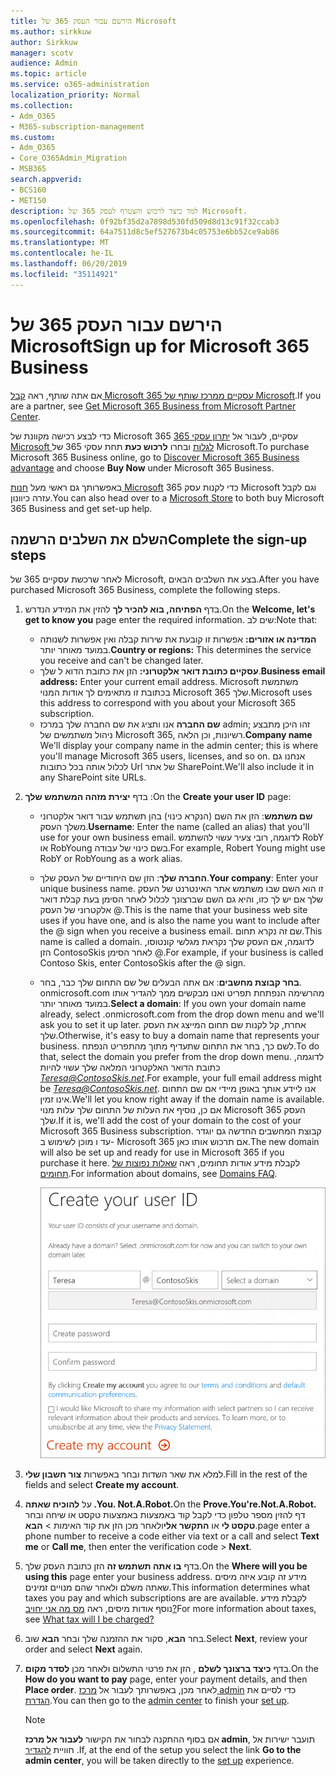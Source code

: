 ```yaml
---
title: הירשם עבור העסק 365 של Microsoft
ms.author: sirkkuw
author: Sirkkuw
manager: scotv
audience: Admin
ms.topic: article
ms.service: o365-administration
localization_priority: Normal
ms.collection:
- Adm_O365
- M365-subscription-management
ms.custom:
- Adm_O365
- Core_O365Admin_Migration
- MSB365
search.appverid:
- BCS160
- MET150
description: למד כיצד לרכוש והצטרף לעסק 365 של Microsoft.
ms.openlocfilehash: 0f92bf35d2a7898d530fd509d8d13c91f32ccab3
ms.sourcegitcommit: 64a7511d8c5ef527673b4c05753e6bb52ce9ab86
ms.translationtype: MT
ms.contentlocale: he-IL
ms.lasthandoff: 06/20/2019
ms.locfileid: "35114921"
---
```

# <a name="sign-up-for-microsoft-365-business"></a><span data-ttu-id="3f3d5-103">הירשם עבור העסק 365 של Microsoft</span><span class="sxs-lookup"><span data-stu-id="3f3d5-103">Sign up for Microsoft 365 Business</span></span>

<span data-ttu-id="3f3d5-104">אם אתה שותף, ראה [קבל Microsoft 365 עסקיים ממרכז שותף של Microsoft](get-microsoft-365-business.md#get-microsoft-365-business-from-microsoft-partner-center).</span><span class="sxs-lookup"><span data-stu-id="3f3d5-104">If you are a partner, see [Get Microsoft 365 Business from Microsoft Partner Center](get-microsoft-365-business.md#get-microsoft-365-business-from-microsoft-partner-center).</span></span>

<span data-ttu-id="3f3d5-105">כדי לבצע רכישה מקוונת של Microsoft 365 עסקיים, לעבור אל [יתרון עסקי 365 Microsoft לגלות](https://www.microsoft.com/microsoft-365/business#pmg-cmp-desktop) ובחרו **לרכוש כעת** תחת עסקי 365 של Microsoft.</span><span class="sxs-lookup"><span data-stu-id="3f3d5-105">To purchase Microsoft 365 Business online, go to [Discover Microsoft 365 Business advantage](https://www.microsoft.com/microsoft-365/business#pmg-cmp-desktop) and choose **Buy Now** under Microsoft 365 Business.</span></span>

<span data-ttu-id="3f3d5-106">באפשרותך גם ראשי מעל [חנות Microsoft](https://www.microsoft.com/en-us/store/locations/find-a-store?icid=en-us_UF_FAS) כדי לקנות עסק 365 Microsoft וגם לקבל עזרה כיוונון.</span><span class="sxs-lookup"><span data-stu-id="3f3d5-106">You can also head over to a [Microsoft Store](https://www.microsoft.com/en-us/store/locations/find-a-store?icid=en-us_UF_FAS) to both buy Microsoft 365 Business and get set-up help.</span></span>

## <a name="complete-the-sign-up-steps"></a><span data-ttu-id="3f3d5-107">השלם את השלבים הרשמה</span><span class="sxs-lookup"><span data-stu-id="3f3d5-107">Complete the sign-up steps</span></span>

<span data-ttu-id="3f3d5-108">לאחר שרכשת עסקיים 365 של Microsoft, בצע את השלבים הבאים.</span><span class="sxs-lookup"><span data-stu-id="3f3d5-108">After you have purchased Microsoft 365 Business, complete the following steps.</span></span>

1. <span data-ttu-id="3f3d5-109">בדף **הפתיחה, בוא להכיר לך** להזין את המידע הנדרש.</span><span class="sxs-lookup"><span data-stu-id="3f3d5-109">On the **Welcome, let's get to know you** page enter the required information.</span></span> <span data-ttu-id="3f3d5-110">שים לב:</span><span class="sxs-lookup"><span data-stu-id="3f3d5-110">Note that:</span></span>
 
    -  <span data-ttu-id="3f3d5-111">**המדינה או אזורים:** אפשרות זו קובעת את שירות קבלה ואין אפשרות לשנותה במועד מאוחר יותר.</span><span class="sxs-lookup"><span data-stu-id="3f3d5-111">**Country or regions:** This determines the service you receive and can't be changed later.</span></span>
    - <span data-ttu-id="3f3d5-112">**עסקיים כתובת דואר אלקטרוני:** הזן את כתובת הדוא ל שלך.</span><span class="sxs-lookup"><span data-stu-id="3f3d5-112">**Business email address:** Enter your current email address.</span></span> <span data-ttu-id="3f3d5-113">Microsoft משתמשת בכתובת זו מתאימים לך אודות המנוי Microsoft 365 שלך.</span><span class="sxs-lookup"><span data-stu-id="3f3d5-113">Microsoft uses this address to correspond with you about your Microsoft 365 subscription.</span></span>
    - <span data-ttu-id="3f3d5-114">**שם החברה** אנו ותציג את שם החברה שלך במרכז admin; זהו היכן מתבצע ניהול משתמשים של Microsoft 365, רשיונות, וכן הלאה.</span><span class="sxs-lookup"><span data-stu-id="3f3d5-114">**Company name** We'll display your company name in the admin center; this is where you'll manage Microsoft 365 users, licenses, and so on.</span></span> <span data-ttu-id="3f3d5-115">אנחנו גם לכלול אותה בכל כתובות Url של אתר SharePoint.</span><span class="sxs-lookup"><span data-stu-id="3f3d5-115">We'll also include it in any SharePoint site URLs.</span></span>

2. <span data-ttu-id="3f3d5-116">בדף **יצירת מזהה המשתמש שלך** :</span><span class="sxs-lookup"><span data-stu-id="3f3d5-116">On the **Create your user ID** page:</span></span>

    - <span data-ttu-id="3f3d5-117">**שם משתמש**: הזן את השם (הנקרא כינוי) בהן תשתמש עבור דואר אלקטרוני משלך העסק.</span><span class="sxs-lookup"><span data-stu-id="3f3d5-117">**Username**: Enter the name (called an alias) that you'll use for your own business email.</span></span> <span data-ttu-id="3f3d5-118">לדוגמה, רובי צעיר עשוי להשתמש RobY או RobYoung בשם כינוי של עבודה.</span><span class="sxs-lookup"><span data-stu-id="3f3d5-118">For example, Robert Young might use RobY or RobYoung as a work alias.</span></span>
    - <span data-ttu-id="3f3d5-119">**החברה שלך**: הזן שם היחודיים של העסק שלך.</span><span class="sxs-lookup"><span data-stu-id="3f3d5-119">**Your company**: Enter your unique business name.</span></span> <span data-ttu-id="3f3d5-120">זו הוא השם שבו משתמש אתר האינטרנט של העסק שלך אם יש לך כזו, והיא גם השם שברצונך לכלול לאחר הסימן בעת קבלת דואר אלקטרוני של העסק @.</span><span class="sxs-lookup"><span data-stu-id="3f3d5-120">This is the name that your business web site uses if you have one, and is also the name you want to include after the @ sign when you receive a business email.</span></span> <span data-ttu-id="3f3d5-121">שם זה נקרא תחום.</span><span class="sxs-lookup"><span data-stu-id="3f3d5-121">This name is called a domain.</span></span> <span data-ttu-id="3f3d5-122">לדוגמה, אם העסק שלך נקראת מגלשי קונטוסו, הזן ContosoSkis לאחר הסימן @.</span><span class="sxs-lookup"><span data-stu-id="3f3d5-122">For example, if your business is called Contoso Skis, enter ContosoSkis after the @ sign.</span></span>
    - <span data-ttu-id="3f3d5-123">**בחר קבוצת מחשבים**: אם אתה הבעלים של שם התחום שלך כבר, בחר. onmicrosoft.com מהרשימה הנפתחת תפריט ואנו מבקשים ממך להגדיר אותו במועד מאוחר יותר.</span><span class="sxs-lookup"><span data-stu-id="3f3d5-123">**Select a domain**: If you own your domain name already, select .onmicrosoft.com from the drop down menu and we'll ask you to set it up later.</span></span> <span data-ttu-id="3f3d5-124">אחרת, קל לקנות שם תחום המייצג את העסק שלך.</span><span class="sxs-lookup"><span data-stu-id="3f3d5-124">Otherwise, it's easy to buy a domain name that represents your business.</span></span> <span data-ttu-id="3f3d5-125">לשם כך, בחר את התחום שתעדיף מתוך מהתפריט הנפתח.</span><span class="sxs-lookup"><span data-stu-id="3f3d5-125">To do that, select the domain you prefer from the drop down menu.</span></span> <span data-ttu-id="3f3d5-126">לדוגמה, כתובת הדואר האלקטרוני המלאה שלך עשוי להיות *Teresa@ContosoSkis.net*.</span><span class="sxs-lookup"><span data-stu-id="3f3d5-126">For example, your full email address might be *Teresa@ContosoSkis.net*.</span></span> <span data-ttu-id="3f3d5-127">אנו ליידע אותך באופן מיידי אם שם התחום אינו זמין.</span><span class="sxs-lookup"><span data-stu-id="3f3d5-127">We'll let you know right away if the domain name is available.</span></span> <span data-ttu-id="3f3d5-128">אם כן, נוסיף את העלות של התחום שלך עלות מנוי Microsoft 365 העסק שלך.</span><span class="sxs-lookup"><span data-stu-id="3f3d5-128">If it is, we'll add the cost of your domain to the cost of your Microsoft 365 Business subscription.</span></span> <span data-ttu-id="3f3d5-129">קבוצת המחשבים החדשה גם יוגדר עד ו מוכן לשימוש ב- Microsoft 365 אם תרכוש אותו כאן.</span><span class="sxs-lookup"><span data-stu-id="3f3d5-129">The new domain will also be set up and ready for use in Microsoft 365 if you purchase it here.</span></span> <span data-ttu-id="3f3d5-130">לקבלת מידע אודות תחומים, ראה [שאלות נפוצות של תחומים](https://docs.microsoft.com/office365/admin/setup/domains-faq).</span><span class="sxs-lookup"><span data-stu-id="3f3d5-130">For information about domains, see [Domains FAQ](https://docs.microsoft.com/office365/admin/setup/domains-faq).</span></span>
    
        ![צילום מסך של יצירת דף מזהה המשתמש שלך.](media/signinuserid.png)

3. <span data-ttu-id="3f3d5-132">למלא את שאר השדות ובחר באפשרות **צור חשבון שלי**.</span><span class="sxs-lookup"><span data-stu-id="3f3d5-132">Fill in the rest of the fields and select **Create my account**.</span></span>
4. <span data-ttu-id="3f3d5-133">על **להוכיח שאתה .You. Not.A.Robot.**</span><span class="sxs-lookup"><span data-stu-id="3f3d5-133">On the **Prove.You're.Not.A.Robot.**</span></span> <span data-ttu-id="3f3d5-134">דף להזין מספר טלפון כדי לקבל קוד באמצעות באמצעות טקסט או שיחה ובחר **טקסט לי** או **התקשר אלי**ולאחר מכן הזן את קוד האימות \> **הבא**.</span><span class="sxs-lookup"><span data-stu-id="3f3d5-134">page enter a phone number to receive a code either via text or a call and select **Text me** or **Call me**, then enter the verification code \> **Next**.</span></span>
5. <span data-ttu-id="3f3d5-135">בדף **בו אתה תשתמש זה** הזן כתובת העסק שלך.</span><span class="sxs-lookup"><span data-stu-id="3f3d5-135">On the **Where will you be using this** page enter your business address.</span></span> <span data-ttu-id="3f3d5-136">מידע זה קובע איזה מיסים שאתה משלם ולאחר שהם מנויים זמינים.</span><span class="sxs-lookup"><span data-stu-id="3f3d5-136">This information determines what taxes you pay and which subscriptions are are available.</span></span> <span data-ttu-id="3f3d5-137">לקבלת מידע נוסף אודות מיסים, ראה [מס מה אני יחויב?](https://docs.microsoft.com/office365/admin/subscriptions-and-billing/what-tax-will-i-be-charged?view=o365-worldwide)</span><span class="sxs-lookup"><span data-stu-id="3f3d5-137">For more information about taxes, see [What tax will I be charged?](https://docs.microsoft.com/office365/admin/subscriptions-and-billing/what-tax-will-i-be-charged?view=o365-worldwide)</span></span> 
1. <span data-ttu-id="3f3d5-138">בחר **הבא**, סקור את ההזמנה שלך ובחר **הבא** שוב.</span><span class="sxs-lookup"><span data-stu-id="3f3d5-138">Select **Next**, review your order and select **Next** again.</span></span>
1. <span data-ttu-id="3f3d5-139">בדף **כיצד ברצונך לשלם** , הזן את פרטי התשלום ולאחר מכן **לסדר מקום**.</span><span class="sxs-lookup"><span data-stu-id="3f3d5-139">On the **How do you want to pay** page, enter your payment details, and then **Place order**.</span></span>
    <span data-ttu-id="3f3d5-140">לאחר מכן, באפשרותך לעבור אל [מרכז admin](https://docs.microsoft.com/en-us/office365/admin/subscriptions-and-billing/what-tax-will-i-be-charged?view=o365-worldwide) כדי לסיים את [הגדרת](set-up.md).</span><span class="sxs-lookup"><span data-stu-id="3f3d5-140">You can then go to the [admin center](https://docs.microsoft.com/en-us/office365/admin/subscriptions-and-billing/what-tax-will-i-be-charged?view=o365-worldwide) to finish your [set up](set-up.md).</span></span>

    > [!NOTE]
    > <span data-ttu-id="3f3d5-141">אם בסוף ההתקנה לבחור את הקישור **לעבור אל מרכז admin**, תועבר ישירות אל חוויית [להגדיר](set-up.md) .</span><span class="sxs-lookup"><span data-stu-id="3f3d5-141">If, at the end of the setup you select the link **Go to the admin center**, you will be taken directly to the [set up](set-up.md) experience.</span></span>